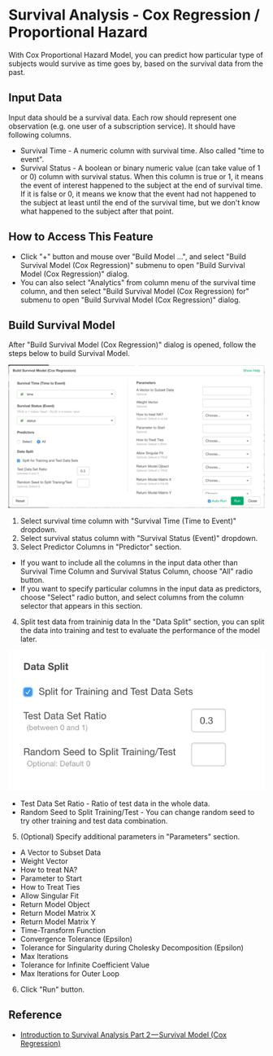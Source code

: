 # Survival Analysis - Cox Regression / Proportional Hazard

With Cox Proportional Hazard Model, you can predict how particular type of subjects would survive as time goes by, based on the survival data from the past.

## Input Data
Input data should be a survival data. Each row should represent one observation (e.g. one user of a subscription service). It should have following columns.
  * Survival Time - A numeric column with survival time. Also called "time to event".
  * Survival Status - A boolean or binary numeric value (can take value of 1 or 0) column with survival status. When this column is true or 1, it means the event of interest happened to the subject at the end of survival time. If it is false or 0, it means we know that the event had not happened to the subject at least until the end of the survival time, but we don't know what happened to the subject after that point.

## How to Access This Feature
* Click "+" button and mouse over "Build Model ...", and select "Build Survival Model (Cox Regression)" submenu to open "Build Survival Model (Cox Regression)" dialog.
* You can also select "Analytics" from column menu of the survival time column, and then select "Build Survival Model (Cox Regression) for" submenu to open "Build Survival Model (Cox Regression)" dialog.

## Build Survival Model
After "Build Survival Model (Cox Regression)" dialog is opened, follow the steps below to build Survival Model.

![](images/coxph_dialog.png)

1. Select survival time column with "Survival Time (Time to Event)" dropdown.
2. Select survival status column with "Survival Status (Event)" dropdown.
3. Select Predictor Columns in "Predictor" section.
  * If you want to include all the columns in the input data other than Survival Time Column and Survival Status Column, choose "All" radio button.
  * If you want to specify particular columns in the input data as predictors, choose "Select" radio button, and select columns from the column selector that appears in this section.
4. Split test data from traininig data
  In the "Data Split" section, you can split the data into training and test to evaluate the performance of the model later.

  ![](images/train_test_split.png)

  * Test Data Set Ratio - Ratio of test data in the whole data.
  * Random Seed to Split Training/Test - You can change random seed to try other training and test data combination.
5. (Optional) Specify additional parameters in "Parameters" section.
  * A Vector to Subset Data
  * Weight Vector
  * How to treat NA?
  * Parameter to Start
  * How to Treat Ties
  * Allow Singular Fit
  * Return Model Object
  * Return Model Matrix X
  * Return Model Matrix Y
  * Time-Transform Function
  * Convergence Tolerance (Epsilon)
  * Tolerance for Singularity during Cholesky Decomposition (Epsilon)
  * Max Iterations
  * Tolerance for Infinite Coefficient Value
  * Max Iterations for Outer Loop
6. Click "Run" button.


## Reference
* [Introduction to Survival Analysis Part 2 — Survival Model (Cox Regression)](https://blog.exploratory.io/introduction-to-survival-analysis-part-2-survival-model-cox-regression-47a170eacf5d)

